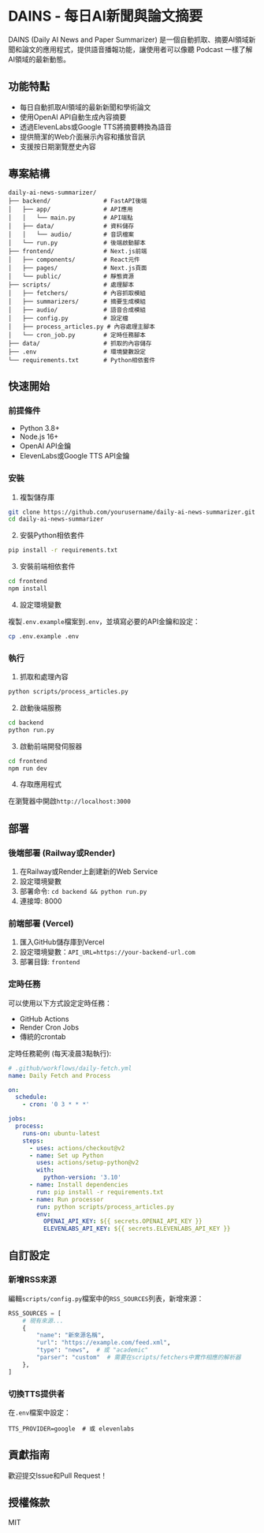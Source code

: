 # DAINS - 每日AI新聞與論文摘要

DAINS (Daily AI News and Paper Summarizer) 是一個自動抓取、摘要AI領域新聞和論文的應用程式，提供語音播報功能，讓使用者可以像聽 Podcast 一樣了解AI領域的最新動態。

## 功能特點

- 每日自動抓取AI領域的最新新聞和學術論文
- 使用OpenAI API自動生成內容摘要
- 透過ElevenLabs或Google TTS將摘要轉換為語音
- 提供簡潔的Web介面展示內容和播放音訊
- 支援按日期瀏覽歷史內容

## 專案結構

```
daily-ai-news-summarizer/
├── backend/               # FastAPI後端
│   ├── app/               # API應用
│   │   └── main.py        # API端點
│   ├── data/              # 資料儲存
│   │   └── audio/         # 音訊檔案
│   └── run.py             # 後端啟動腳本
├── frontend/              # Next.js前端
│   ├── components/        # React元件
│   ├── pages/             # Next.js頁面
│   └── public/            # 靜態資源
├── scripts/               # 處理腳本
│   ├── fetchers/          # 內容抓取模組
│   ├── summarizers/       # 摘要生成模組
│   ├── audio/             # 語音合成模組
│   ├── config.py          # 設定檔
│   ├── process_articles.py # 內容處理主腳本
│   └── cron_job.py        # 定時任務腳本
├── data/                  # 抓取的內容儲存
├── .env                   # 環境變數設定
└── requirements.txt       # Python相依套件
```

## 快速開始

### 前提條件

- Python 3.8+
- Node.js 16+
- OpenAI API金鑰
- ElevenLabs或Google TTS API金鑰

### 安裝

1. 複製儲存庫

```bash
git clone https://github.com/yourusername/daily-ai-news-summarizer.git
cd daily-ai-news-summarizer
```

2. 安裝Python相依套件

```bash
pip install -r requirements.txt
```

3. 安裝前端相依套件

```bash
cd frontend
npm install
```

4. 設定環境變數

複製`.env.example`檔案到`.env`，並填寫必要的API金鑰和設定：

```bash
cp .env.example .env
```

### 執行

1. 抓取和處理內容

```bash
python scripts/process_articles.py
```

2. 啟動後端服務

```bash
cd backend
python run.py
```

3. 啟動前端開發伺服器

```bash
cd frontend
npm run dev
```

4. 存取應用程式

在瀏覽器中開啟`http://localhost:3000`

## 部署

### 後端部署 (Railway或Render)

1. 在Railway或Render上創建新的Web Service
2. 設定環境變數
3. 部署命令: `cd backend && python run.py`
4. 連接埠: 8000

### 前端部署 (Vercel)

1. 匯入GitHub儲存庫到Vercel
2. 設定環境變數：`API_URL=https://your-backend-url.com`
3. 部署目錄: `frontend`

### 定時任務

可以使用以下方式設定定時任務：

- GitHub Actions
- Render Cron Jobs
- 傳統的crontab

定時任務範例 (每天凌晨3點執行):

```yaml
# .github/workflows/daily-fetch.yml
name: Daily Fetch and Process

on:
  schedule:
    - cron: '0 3 * * *'

jobs:
  process:
    runs-on: ubuntu-latest
    steps:
      - uses: actions/checkout@v2
      - name: Set up Python
        uses: actions/setup-python@v2
        with:
          python-version: '3.10'
      - name: Install dependencies
        run: pip install -r requirements.txt
      - name: Run processor
        run: python scripts/process_articles.py
        env:
          OPENAI_API_KEY: ${{ secrets.OPENAI_API_KEY }}
          ELEVENLABS_API_KEY: ${{ secrets.ELEVENLABS_API_KEY }}
```

## 自訂設定

### 新增RSS來源

編輯`scripts/config.py`檔案中的`RSS_SOURCES`列表，新增來源：

```python
RSS_SOURCES = [
    # 現有來源...
    {
        "name": "新來源名稱",
        "url": "https://example.com/feed.xml",
        "type": "news",  # 或 "academic"
        "parser": "custom"  # 需要在scripts/fetchers中實作相應的解析器
    },
]
```

### 切換TTS提供者

在`.env`檔案中設定：

```
TTS_PROVIDER=google  # 或 elevenlabs
```

## 貢獻指南

歡迎提交Issue和Pull Request！

## 授權條款

MIT 